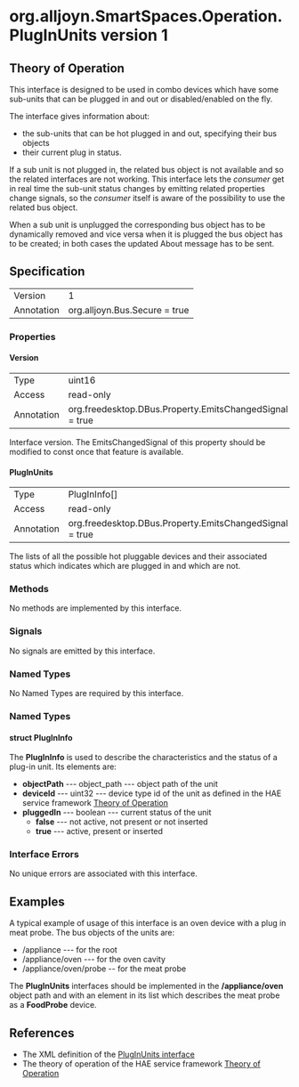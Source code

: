 # org.alljoyn.SmartSpaces.Operation.PlugInUnits version 1

## Theory of Operation

This interface is designed to be used in combo devices which have some sub-units
that can be plugged in and out or disabled/enabled on the fly.

The interface gives information about:
* the sub-units that can be hot plugged in and out, specifying their bus objects
* their current plug in status.

If a sub unit is not plugged in, the related bus object is not available and so
the related interfaces are not working.
This interface lets the _consumer_ get in real time the sub-unit status changes
by emitting related properties change signals, so the _consumer_ itself is aware
of the possibility to use the related bus object.

When a sub unit is unplugged the corresponding bus object has to be dynamically
removed and vice versa when it is plugged the bus object has to be created; in
both cases the updated About message has to be sent.

## Specification

|            |                               |
| ---------- | ----------------------------- |
| Version    | 1                             |
| Annotation | org.alljoyn.Bus.Secure = true |

### Properties

#### Version

|            |                                                         |
| ---------- | ------------------------------------------------------- |
| Type       | uint16                                                  |
| Access     | read-only                                               |
| Annotation | org.freedesktop.DBus.Property.EmitsChangedSignal = true |

Interface version.
The EmitsChangedSignal of this property should be modified to const once that
feature is available.

#### PlugInUnits

|            |                                                         |
| ---------- | ------------------------------------------------------- |
| Type       | PlugInInfo[]                                            |
| Access     | read-only                                               |
| Annotation | org.freedesktop.DBus.Property.EmitsChangedSignal = true |

The lists of all the possible hot pluggable devices and their associated status
which indicates which are plugged in and which are not.

### Methods

No methods are implemented by this interface.

### Signals

No signals are emitted by this interface.

### Named Types

No Named Types are required by this interface.

### Named Types

#### struct PlugInInfo

The **PlugInInfo** is used to describe the characteristics and the status
of a plug-in unit. Its elements are:

  * **objectPath** --- object_path --- object path of the unit
  * **deviceId** --- uint32 --- device type id of the unit as defined in the HAE
    service framework [Theory of Operation](/org.alljoyn.SmartSpaces/theory-of-operation-v1)
  * **pluggedIn** --- boolean --- current status of the unit
    * **false** --- not active, not present or not inserted
    * **true** --- active, present or inserted

### Interface Errors

No unique errors are associated with this interface.

## Examples

A typical example of usage of this interface is an oven device with a plug in
meat probe.
The bus objects of the units are:
  * /appliance  --- for the root
  * /appliance/oven --- for the oven cavity
  * /appliance/oven/probe -- for the meat probe

The **PlugInUnits** interfaces should be implemented in the **/appliance/oven**
object path and with an element in its list which describes the meat probe as a
**FoodProbe** device.

## References

  * The XML definition of the [PlugInUnits interface](PlugInUnits-v1.xml)
  * The theory of operation of the HAE service framework [Theory of Operation](/org.alljoyn.SmartSpaces/theory-of-operation-v1)

